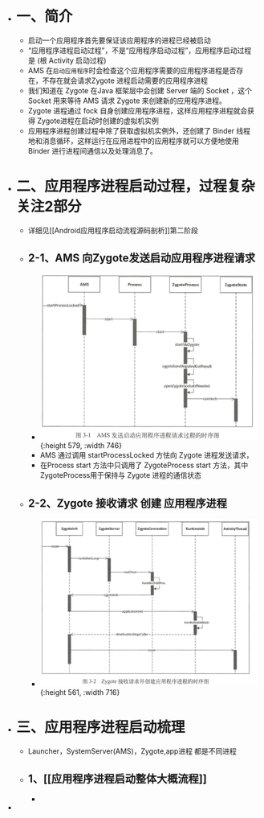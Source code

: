 - # 一、简介
	- 启动一个应用程序首先要保证该应用程序的进程已经被启动
	- “应用程序进程启动过程”，不是“应用程序启动过程”，应用程序启动过程是  (根 Activity 启动过程)
	- AMS 在`启动应用程序`时会检查这个应用程序需要的应用程序进程是否存在，不存在就会请求Zygote 进程启动需要的应用程序进程
	- 我们知道在 Zygote 在Java 框架层中会创建 Server 端的 Socket ，这个 Socket 用来等待 AMS 请求 Zygote 来创建新的应用程序进程。
	- Zygote 进程通过 fock 自身创建应用程序进程，这样应用程序进程就会获得 Zygote进程在启动时创建的虚拟机实例
	- 应用程序进程创建过程中除了获取虚拟机实例外，还创建了 Binder 线程地和消息循环，这样运行在应用进程中的应用程序就可以方便地使用 Binder 进行进程间通信以及处理消息了。
- # 二、应用程序进程启动过程，过程复杂关注2部分
	- 详细见[[Android应用程序启动流程源码剖析]]第二阶段
	- ## 2-1、AMS 向Zygote发送启动应用程序进程请求
		- ![image.png](../assets/image_1660124233244_0.png){:height 579, :width 746}
		- AMS 通过调用 startProcessLocked 方怯向 Zygote 进程发送请求，
		- 在Process start 方法中只调用了 ZygoteProcess start 方法，其中 ZygoteProcess用于保持与 Zygote 进程的通信状态
	- ## 2-2、Zygote 接收请求 创建 应用程序进程
		- ![image.png](../assets/image_1660124618412_0.png){:height 561, :width 716}
- # 三、应用程序进程启动梳理
	- Launcher，SystemServer(AMS)，Zygote,app进程  都是不同进程
	- ## 1、[[应用程序进程启动整体大概流程]]
		-
-